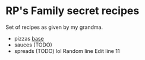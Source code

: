 # RP's Family secret recipes

Set of recipes as given by my grandma.

* pizzas
[base](./pizza/base.md)
* sauces (TODO)
* spreads (TODO)
lol
Random line
Edit line 11